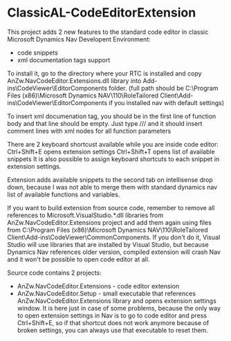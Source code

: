 # ClassicAL-CodeEditorExtension

This project adds 2 new features to the standard code editor in classic Microsoft Dynamics Nav Developent Environment:
- code snippets
- xml documentation tags support

To install it, go to the directory where your RTC is installed and copy AnZw.NavCodeEditor.Extensions.dll library into Add-ins\CodeViewer\EditorComponents folder. 
(full path should be C:\Program Files (x86)\Microsoft Dynamics NAV\110\RoleTailored Client\Add-ins\CodeViewer\EditorComponents if you installed nav with default settings)

To insert xml documenation tag, you should be in the first line of function body and that line should be empty. Just type /// and it should insert comment lines with xml nodes for all function parameters

There are 2 keyboard shortcust available while you are inside code editor:
    Ctrl+Shift+E opens extension settings
    Ctrl+Shift+T opens list of available snippets
It is also possible to assign keyboard shortcuts to each snippet in extension settings.

Extension adds available snippets to the second tab on intellisense drop down, because I was not able to merge them with standard dynamics nav list of available functions and variables.

If you want to build extension from source code, remember to remove all references to Microsoft.VisualStudio.*.dll libraries from AnZw.NavCodeEditor.Extensions project and add them again using files from C:\Program Files (x86)\Microsoft Dynamics NAV\110\RoleTailored Client\Add-ins\CodeViewer\CommonComponents. If you don't do it, Visual Studio will use libraries that are installed by Visual Studio, but because Dynamics Nav references older version, compiled extension will crash Nav and it won't be possible to open code editor at all.

Source code contains 2 projects:
- AnZw.NavCodeEditor.Extensions - code editor extension
- AnZw.NavCodeEditor.Setup - small executable that references AnZw.NavCodeEditor.Extensions library and opens extension settings window. It is here just in case of some problems, because the only way to open extension settings in Nav is to go to code editor and press Ctrl+Shift+E, so if that shortcut does not work anymore because of broken settings, you can always use that executable to reset them.

 





